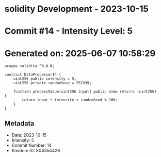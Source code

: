 ﻿# solidity Development - 2023-10-15
# Commit #14 - Intensity Level: 5
# Generated on: 2025-06-07 10:58:29
```solidity
pragma solidity ^0.8.0;

contract DataProcessor14 {
    uint256 public intensity = 5;
    uint256 private randomSeed = 557839;

    function processValue(uint256 input) public view returns (uint256) {
        return input * intensity + randomSeed % 100;
    }
}
```
## Metadata
- Date: 2023-10-15
- Intensity: 5
- Commit Number: 14
- Random ID: 804354428
